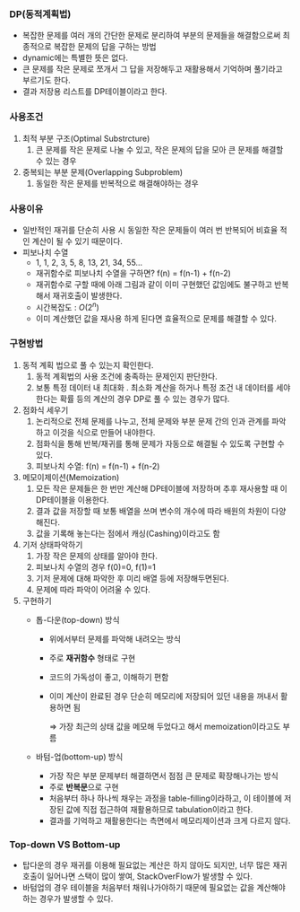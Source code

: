 ### DP(동적계획법)

- 복잡한 문제를 여러 개의 간단한 문제로 분리하여 부분의 문제들을 해결함으로써 최종적으로 복잡한 문제의 답을 구하는 방법
- dynamic에는 특별한 뜻은 없다.
- 큰 문제를 작은 문제로 쪼개서 그 답을 저장해두고 재활용해서 기억하며 풀기라고 부르기도 한다.
- 결과 저장용 리스트를 DP테이블이라고 한다.

### 사용조건

1. 최적 부분 구조(Optimal Substrcture)
    1. 큰 문제를 작은 문제로 나눌 수 있고, 작은 문제의 답을 모아 큰 문제를 해결할 수 있는 경우
2. 중복되는 부분 문제(Overlapping Subproblem)
    1. 동일한 작은 문제를 반복적으로 해결해야하는 경우

### 사용이유

- 일반적인 재귀를 단순히 사용 시 동일한 작은 문제들이 여러 번 반복되어 비효율 적인 계산이 될 수 있기 때문이다.
- 피보나치 수열
    - 1, 1, 2, 3, 5, 8, 13, 21, 34, 55…
    - 재귀함수로 피보나치 수열을 구하면? f(n) = f(n-1) + f(n-2)
    - 재귀함수로 구할 때에 아래 그림과 같이 이미 구현했던 값임에도 불구하고 반복해서 재귀호출이 발생한다.
    - 시간복잡도 : $O(2^n)$
    - 이미 계산했던 값을 재사용 하게 된다면 효율적으로 문제를 해결할 수 있다.

### 구현방법

1. 동적 계획 법으로 풀 수 있는지 확인한다.
    1. 동적 계획법의 사용 조건에 충족하는 문제인지 판단한다.
    2. 보통 특정 데이터 내 최대화 . 최소화 계산을 하거나 특정 조건 내 데이터를 세야한다는 확률 등의 계산의 경우 DP로 풀 수 있는 경우가 많다.
2. 점화식 세우기
    1. 논리적으로 전체 문제를 나누고, 전체 문제와 부분 문제 간의 인과 관계를 파악하고 이것을 식으로 만들어 내야한다.
    2. 점화식을 통해 반복/재귀를 통해 문제가 자동으로 해결될 수 있도록 구현할 수 있다.
    3. 피보나치 수열: f(n) = f(n-1) + f(n-2)
3. 메모이제이션(Memoization)
    1. 모든 작은 문제들은 한 번만 계산해 DP테이블에 저장하며 추후 재사용할 때 이 DP테이블을 이용한다.
    2. 결과 값을 저장할 때 보통 배열을 쓰며 변수의 개수에 따라 배원의 차원이 다양해진다.
    3. 값을 기록해 놓는다는 점에서 캐싱(Cashing)이라고도 함
4. 기저 상태파악하기
    1. 가장 작은 문제의 상태를 알아야 한다.
    2. 피보나치 수열의 경우 f(0)=0, f(1)=1
    3. 기저 문제에 대해 파악한 후 미리 배열 등에 저장해두면된다.
    4. 문제에 따라 파악이 어려울 수 있다.
5. 구현하기
    - 톱-다운(top-down) 방식
        - 위에서부터 문제를 파악해 내려오는 방식
        - 주로 **재귀함수** 형태로 구현
        - 코드의 가독성이 좋고, 이해하기 편함
        - 이미 계산이 완료된 경우 단순히 메모리에 저장되어 있던 내용을 꺼내서 활용하면 됨
            
            ⇒ 가장 최근의 상태 값을 메모해 두었다고 해서 memoization이라고도 부름
            
    - 바텀-업(bottom-up) 방식
        - 가장 작은 부분 문제부터 해결하면서 점점 큰 문제로 확장해나가는 방식
        - 주로 **반복문**으로 구현
        - 처음부터 하나 하나씩 채우는 과정을 table-filling이라하고, 이 테이블에 저장된 값에 직접 접근하여 재활용하므로 tabulation이라고 한다.
        - 결과를 기억하고 재활용한다는 측면에서 메모리제이션과 크게 다르지 않다.

### Top-down VS Bottom-up

- 탑다운의 경우 재귀를 이용해 필요없는 계산은 하지 않아도 되지만, 너무 많은 재귀 호출이 일어나면 스택이 많이 쌓여, StackOverFlow가 발생할 수 있다.
- 바텀업의 경우 테이블을 처음부터 채워나가야하기 때문에 필요없는 값을 계산해야 하는 경우가 발생할 수 있다.
